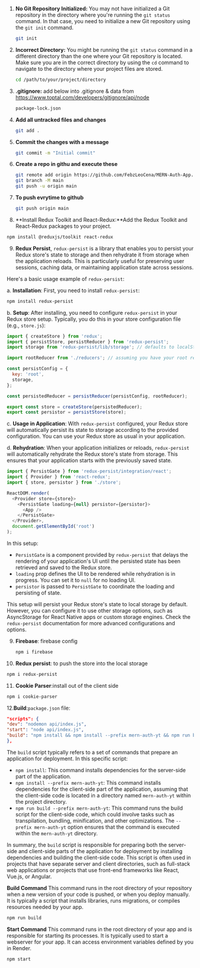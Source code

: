 1. **No Git Repository Initialized:** You may not have initialized a Git repository in the directory where you're running the `git status` command. In that case, you need to initialize a new Git repository using the `git init` command.

   ```bash
   git init
   ```

2. **Incorrect Directory:** You might be running the `git status` command in a different directory than the one where your Git repository is located. Make sure you are in the correct directory by using the `cd` command to navigate to the directory where your project files are stored.

   ```bash
   cd /path/to/your/project/directory
   ```

3. **.gitignore:** add below into .gitignore & data from https://www.toptal.com/developers/gitignore/api/node

   ```bash
   package-lock.json
   ```

4. **Add all untracked files and changes**

   ```bash
   git add .
   ```

5. **Commit the changes with a message**

   ```bash
   git commit -m "Initial commit"
   ```

6. **Create a repo in githu and execute these**

   ```bash
   git remote add origin https://github.com/FebzLeoCena/MERN-Auth-App.git
   git branch -M main
   git push -u origin main
   ```

7. **To push evrytime to github**

   ```bash
   git push origin main
   ```

8. **Install Redux Toolkit and React-Redux:**Add the Redux Toolkit and React-Redux packages to your project.

```bash
npm install @reduxjs/toolkit react-redux
```

9. **Redux Persist**, `redux-persist` is a library that enables you to persist your Redux store's state to storage and then rehydrate it from storage when the application reloads. This is particularly useful for preserving user sessions, caching data, or maintaining application state across sessions.

Here's a basic usage example of `redux-persist`:

a. **Installation**: First, you need to install `redux-persist`:

```bash
npm install redux-persist
```

b. **Setup**: After installing, you need to configure `redux-persist` in your Redux store setup. Typically, you do this in your store configuration file (e.g., `store.js`):

```javascript
import { createStore } from 'redux';
import { persistStore, persistReducer } from 'redux-persist';
import storage from 'redux-persist/lib/storage'; // defaults to localStorage for web

import rootReducer from './reducers'; // assuming you have your root reducer

const persistConfig = {
  key: 'root',
  storage,
};

const persistedReducer = persistReducer(persistConfig, rootReducer);

export const store = createStore(persistedReducer);
export const persistor = persistStore(store);
```

c. **Usage in Application**: With `redux-persist` configured, your Redux store will automatically persist its state to storage according to the provided configuration. You can use your Redux store as usual in your application.

d. **Rehydration**: When your application initializes or reloads, `redux-persist` will automatically rehydrate the Redux store's state from storage. This ensures that your application starts with the previously saved state.

```javascript
import { PersistGate } from 'redux-persist/integration/react';
import { Provider } from 'react-redux';
import { store, persistor } from './store';

ReactDOM.render(
  <Provider store={store}>
    <PersistGate loading={null} persistor={persistor}>
      <App />
    </PersistGate>
  </Provider>,
  document.getElementById('root')
);
```

In this setup:

- `PersistGate` is a component provided by `redux-persist` that delays the rendering of your application's UI until the persisted state has been retrieved and saved to the Redux store.
- `loading` prop defines the UI to be rendered while rehydration is in progress. You can set it to `null` for no loading UI.
- `persistor` is passed to `PersistGate` to coordinate the loading and persisting of state.

This setup will persist your Redux store's state to local storage by default. However, you can configure it to use other storage options, such as AsyncStorage for React Native apps or custom storage engines. Check the `redux-persist` documentation for more advanced configurations and options.

9. **Firebase**: firebase config

   ```bash
   npm i firebase
   ```

10. **Redux persist**: to push the store into the local storage

```bash
npm i redux-persist
```

11. **Cookie Parser**:install out of the client side

```bash
npm i cookie-parser
```

12.**Build**:`package.json` file:

```json
"scripts": {
"dev": "nodemon api/index.js",
"start": "node api/index.js",
"build": "npm install && npm install --prefix mern-auth-yt && npm run build --prefix mern-auth-yt"
},
```

The `build` script typically refers to a set of commands that prepare an application for deployment. In this specific script:

- `npm install`: This command installs dependencies for the server-side part of the application.
- `npm install --prefix mern-auth-yt`: This command installs dependencies for the client-side part of the application, assuming that the client-side code is located in a directory named `mern-auth-yt` within the project directory.
- `npm run build --prefix mern-auth-yt`: This command runs the build script for the client-side code, which could involve tasks such as transpilation, bundling, minification, and other optimizations. The `--prefix mern-auth-yt` option ensures that the command is executed within the `mern-auth-yt` directory.

In summary, the `build` script is responsible for preparing both the server-side and client-side parts of the application for deployment by installing dependencies and building the client-side code. This script is often used in projects that have separate server and client directories, such as full-stack web applications or projects that use front-end frameworks like React, Vue.js, or Angular.

**Build Command**
This command runs in the root directory of your repository when a new version of your code is pushed, or when you deploy manually. It is typically a script that installs libraries, runs migrations, or compiles resources needed by your app.

```bash
npm run build
```

**Start Command**
This command runs in the root directory of your app and is responsible for starting its processes. It is typically used to start a webserver for your app. It can access environment variables defined by you in Render.

```bash
npm start
```
